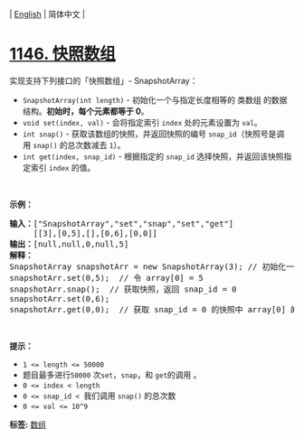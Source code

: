 | [English](README_EN.md) | 简体中文 |

# [1146. 快照数组](https://leetcode-cn.com/problems/snapshot-array)
<p>实现支持下列接口的「快照数组」-&nbsp;SnapshotArray：</p>

<ul>
	<li><code>SnapshotArray(int length)</code>&nbsp;- 初始化一个与指定长度相等的 类数组 的数据结构。<strong>初始时，每个元素都等于</strong><strong>&nbsp;0</strong>。</li>
	<li><code>void set(index, val)</code>&nbsp;- 会将指定索引&nbsp;<code>index</code>&nbsp;处的元素设置为&nbsp;<code>val</code>。</li>
	<li><code>int snap()</code>&nbsp;- 获取该数组的快照，并返回快照的编号&nbsp;<code>snap_id</code>（快照号是调用&nbsp;<code>snap()</code>&nbsp;的总次数减去&nbsp;<code>1</code>）。</li>
	<li><code>int get(index, snap_id)</code>&nbsp;- 根据指定的&nbsp;<code>snap_id</code>&nbsp;选择快照，并返回该快照指定索引 <code>index</code>&nbsp;的值。</li>
</ul>

<p>&nbsp;</p>

<p><strong>示例：</strong></p>

<pre><strong>输入：</strong>[&quot;SnapshotArray&quot;,&quot;set&quot;,&quot;snap&quot;,&quot;set&quot;,&quot;get&quot;]
     [[3],[0,5],[],[0,6],[0,0]]
<strong>输出：</strong>[null,null,0,null,5]
<strong>解释：
</strong>SnapshotArray snapshotArr = new SnapshotArray(3); // 初始化一个长度为 3 的快照数组
snapshotArr.set(0,5);  // 令 array[0] = 5
snapshotArr.snap();  // 获取快照，返回 snap_id = 0
snapshotArr.set(0,6);
snapshotArr.get(0,0);  // 获取 snap_id = 0 的快照中 array[0] 的值，返回 5</pre>

<p>&nbsp;</p>

<p><strong>提示：</strong></p>

<ul>
	<li><code>1 &lt;= length&nbsp;&lt;= 50000</code></li>
	<li>题目最多进行<code>50000</code> 次<code>set</code>，<code>snap</code>，和&nbsp;<code>get</code>的调用 。</li>
	<li><code>0 &lt;= index&nbsp;&lt;&nbsp;length</code></li>
	<li><code>0 &lt;=&nbsp;snap_id &lt;&nbsp;</code>我们调用&nbsp;<code>snap()</code>&nbsp;的总次数</li>
	<li><code>0 &lt;=&nbsp;val &lt;= 10^9</code></li>
</ul>

**标签:**  [数组](https://leetcode-cn.com/tag/array) 
